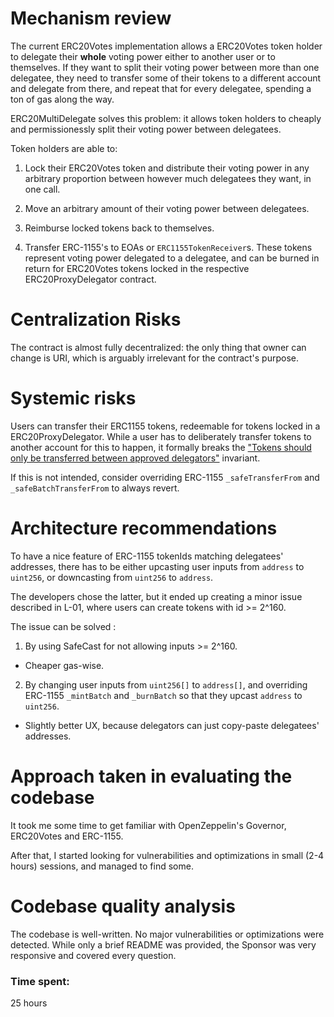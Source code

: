 # Mechanism review

The current ERC20Votes implementation allows a ERC20Votes token holder to delegate their **whole** voting power either to another user or to themselves. If they want to split their voting power between more than one delegatee, they need to transfer some of their tokens to a different account and delegate from there, and repeat that for every delegatee, spending a ton of gas along the way.

ERC20MultiDelegate solves this problem: it allows token holders to cheaply and permissionessly split their voting power between delegatees.

Token holders are able to:

1. Lock their ERC20Votes token and distribute their voting power in any arbitrary proportion between however much delegatees they want, in one call.

2. Move an arbitrary amount of their voting power between delegatees.

3. Reimburse locked tokens back to themselves.

4. Transfer ERC-1155's to EOAs or `ERC1155TokenReceiver`s. These tokens represent voting power delegated to a delegatee, and can be burned in return for ERC20Votes tokens locked in the respective ERC20ProxyDelegator contract.




# Centralization Risks

The contract is almost fully decentralized: the only thing that owner can change is URI, which is arguably irrelevant for the contract's purpose.

# Systemic risks

Users can transfer their ERC1155 tokens, redeemable for tokens locked in a ERC20ProxyDelegator. While a user has to deliberately transfer tokens to another account for this to happen, it formally breaks the ["Tokens should only be transferred between approved delegators"](https://github.com/code-423n4/2023-10-ens#:~:text=Tokens%20should%20only%20be%20transferred%20between%20approved%20delegators.) invariant.

If this is not intended, consider overriding ERC-1155 `_safeTransferFrom` and `_safeBatchTransferFrom` to always revert.

# Architecture recommendations

To have a nice feature of ERC-1155 tokenIds matching delegatees' addresses, there has to be either upcasting user inputs from `address` to `uint256`, or downcasting from `uint256` to `address`. 

The developers chose the latter, but it ended up creating a minor issue described in L-01, where users can create tokens with id >= 2^160. 

The issue can be solved :

1. By using SafeCast for not allowing inputs >= 2^160.

- Cheaper gas-wise.

2. By changing user inputs from `uint256[]` to `address[]`, and overriding ERC-1155 `_mintBatch` and `_burnBatch` so that they upcast `address` to `uint256`. 

- Slightly better UX, because delegators can just copy-paste delegatees' addresses.

# Approach taken in evaluating the codebase

It took me some time to get familiar with OpenZeppelin's Governor, ERC20Votes and ERC-1155.

After that, I started looking for vulnerabilities and optimizations in small (2-4 hours) sessions, and managed to find some.

# Codebase quality analysis

The codebase is well-written. No major vulnerabilities or optimizations were detected. While only a brief README was provided, the Sponsor was very responsive and covered every question.





### Time spent:
25 hours